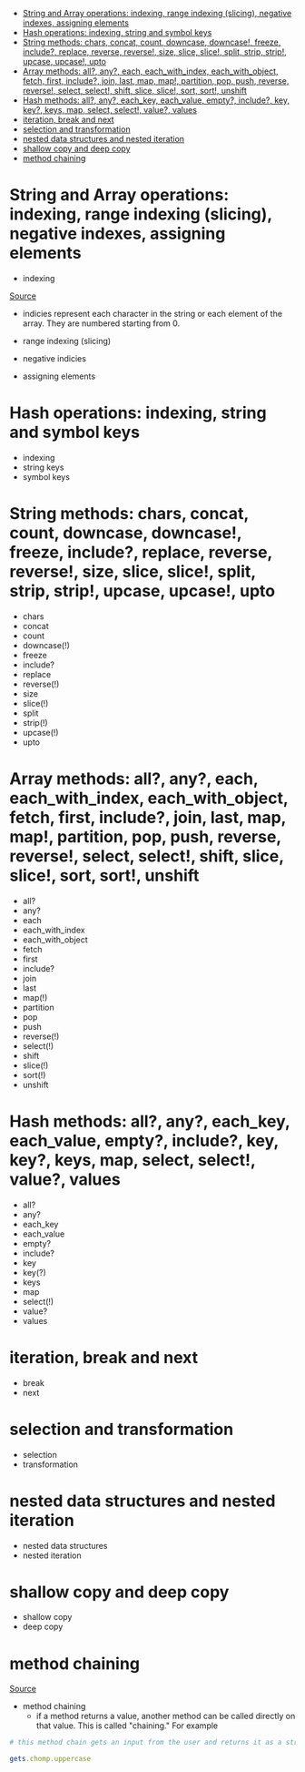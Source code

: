 - [String and Array operations: indexing, range indexing (slicing), negative indexes, assigning elements](#string-and-array-operations-indexing-range-indexing-slicing-negative-indexes-assigning-elements)
- [Hash operations: indexing, string and symbol keys](#hash-operations-indexing-string-and-symbol-keys)
- [String methods: chars, concat, count, downcase, downcase!, freeze, include?, replace, reverse, reverse!, size, slice, slice!, split, strip, strip!, upcase, upcase!, upto](#string-methods-chars-concat-count-downcase-downcase-freeze-include-replace-reverse-reverse-size-slice-slice-split-strip-strip-upcase-upcase-upto)
- [Array methods: all?, any?, each, each\_with\_index, each\_with\_object, fetch, first, include?, join, last, map, map!, partition, pop, push, reverse, reverse!, select, select!, shift, slice, slice!, sort, sort!, unshift](#array-methods-all-any-each-each_with_index-each_with_object-fetch-first-include-join-last-map-map-partition-pop-push-reverse-reverse-select-select-shift-slice-slice-sort-sort-unshift)
- [Hash methods: all?, any?, each\_key, each\_value, empty?, include?, key, key?, keys, map, select, select!, value?, values](#hash-methods-all-any-each_key-each_value-empty-include-key-key-keys-map-select-select-value-values)
- [iteration, break and next](#iteration-break-and-next)
- [selection and transformation](#selection-and-transformation)
- [nested data structures and nested iteration](#nested-data-structures-and-nested-iteration)
- [shallow copy and deep copy](#shallow-copy-and-deep-copy)
- [method chaining](#method-chaining)


# String and Array operations: indexing, range indexing (slicing), negative indexes, assigning elements
- indexing

[Source](https://launchschool.com/lessons/6a5eccc0/assignments/17756d47)

- indicies represent each character in the string or each element of the array. They are numbered starting from 0. 

- range indexing (slicing)
- negative indicies
- assigning elements
# Hash operations: indexing, string and symbol keys
- indexing
- string keys
- symbol keys
# String methods: chars, concat, count, downcase, downcase!, freeze, include?, replace, reverse, reverse!, size, slice, slice!, split, strip, strip!, upcase, upcase!, upto
- chars
- concat
- count
- downcase(!)
- freeze
- include?
- replace
- reverse(!)
- size
- slice(!)
- split
- strip(!)
- upcase(!)
- upto
# Array methods: all?, any?, each, each_with_index, each_with_object, fetch, first, include?, join, last, map, map!, partition, pop, push, reverse, reverse!, select, select!, shift, slice, slice!, sort, sort!, unshift
- all?
- any?
- each
- each_with_index
- each_with_object
- fetch
- first
- include?
- join
- last
- map(!)
- partition
- pop
- push
- reverse(!)
- select(!)
- shift
- slice(!)
- sort(!)
- unshift
# Hash methods: all?, any?, each_key, each_value, empty?, include?, key, key?, keys, map, select, select!, value?, values
- all?
- any?
- each_key
- each_value
- empty?
- include?
- key
- key(?)
- keys
- map
- select(!)
- value?
- values
# iteration, break and next
- break
- next
# selection and transformation
- selection
- transformation
# nested data structures and nested iteration
- nested data structures
- nested iteration
# shallow copy and deep copy
- shallow copy
- deep copy
# method chaining

[Source](https://launchschool.com/books/ruby/read/methods#chainingmethods)

- method chaining
  - if a method returns a value, another method can be called directly on that value. This is called "chaining." For example

```ruby
# this method chain gets an input from the user and returns it as a string, removes the newline character, uppercases each character in the string and returns is as a new string

gets.chomp.uppercase

```